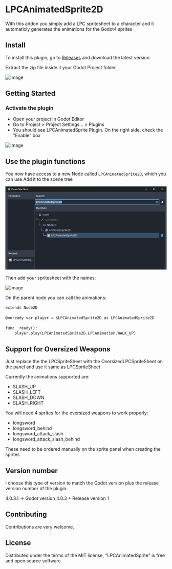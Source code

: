 # LPCAnimatedSprite2D
With this addon you simply add a LPC spritesheet to a character and it automaticly generates the animations for the Godot4 sprites



## Install

To install this plugin, go to [Releases](https://github.com/alextrevisan/LPCAnimatedSprite2D/releases) and download the latest version.

Extract the zip file inside it your Godot Project folder.

![image](https://raw.githubusercontent.com/alextrevisan/LPCAnimatedSprite2D/main/addons-tree.png)

## Getting Started

### Activate the plugin

- Open your project in Godot Editor
- Go to Project > Project Settings... > Plugins
- You should see LPCAnimatedSprite Plugin. On the right side, check the "Enable" box

![image](https://raw.githubusercontent.com/alextrevisan/LPCAnimatedSprite2D/main/plugin.png)

## Use the plugin functions

You now have access to a new Node called `LPCAnimatedSprite2D`, which you can use
Add it to the scene tree

![image](https://raw.githubusercontent.com/alextrevisan/LPCAnimatedSprite2D/main/new%20node.png)

Then add your spritesheet with the names:

![image](https://raw.githubusercontent.com/alextrevisan/LPCAnimatedSprite2D/main/create_lpc.gif)

On the parent node you can call the animations:

```GDScript
extends Node2D

@onready var player = $LPCAnimatedSprite2D as LPCAnimatedSprite2D

func _ready():
	player.play(LPCAnimatedSprite2D.LPCAnimation.WALK_UP)
```

## Support for Oversized Weapons
Just replace the the LPCSpriteSheet with the OversizedLPCSpriteSheet on the panel and use it same as LPCSpriteSheet

Currently the animations supported are:
 - SLASH_UP
 - SLASH_LEFT
 - SLASH_DOWN
 - SLASH_RIGHT

You will need 4 sprites for the oversized weapons to work properly:
- longsword
- longsword_behind
- longsword_attack_slash
- longsword_attack_slash_behind

These need to be ordered manually on the sprite panel when creating the sprites

## Version number

I choose this type of version to match the Godot version plus the release version number of the plugin:

4.0.3.1 -> Godot version 4.0.3 + Release version 1

## Contributing

Contributions are very welcome.

## License

Distributed under the terms of the MIT license, "LPCAnimatedSprite" is free and open source software
